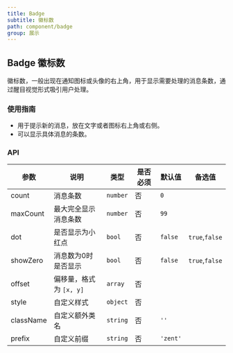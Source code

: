 ```yaml
---
title: Badge
subtitle: 徽标数
path: component/badge
group: 展示
---
```


## Badge 徽标数

徽标数，一般出现在通知图标或头像的右上角，用于显示需要处理的消息条数，通过醒目视觉形式吸引用户处理。

### 使用指南

- 用于提示新的消息，放在文字或者图标右上角或右侧。
- 可以显示具体消息的条数。

### API

| 参数     |   说明             | 类型     | 是否必须 | 默认值        | 备选值            |
| ---------| ----------------- | ------  | -------------|----------------- |----------|
| count    | 消息条数            | `number`     | 否  | `0`          |                  |
| maxCount | 最大完全显示消息条数  | `number`     | 否 | `99`         |                  |
| dot      | 是否显示为小红点     | `bool`    | 否  | `false`      | `true`,`false`   |
| showZero | 消息数为0时是否显示  | `bool`    | 否 | `false`      | `true`,`false`  |
| offset   | 偏移量，格式为 `[x, y]` | `array` | 否 | | |
| style    | 自定义样式          | `object`  | 否 |  | |
| className| 自定义额外类名      | `string`  | 否 | `''`         |                  |
| prefix   | 自定义前缀          | `string` | 否  | `'zent'`    |                  |
